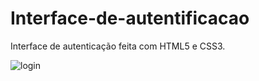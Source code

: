 # Interface-de-autentificacao
Interface de autenticação feita com HTML5 e CSS3.

![login](https://user-images.githubusercontent.com/98965608/156277389-afccc22b-f48c-4f3d-bcf7-cb9ea5d50ca4.png)

